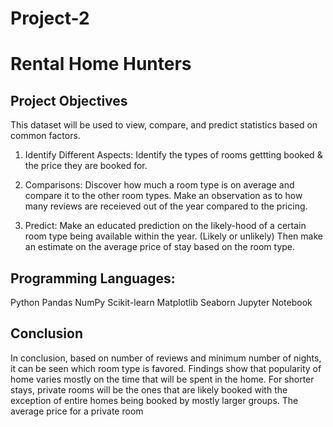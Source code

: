# Project-2
# Rental Home Hunters
  ## Project Objectives
  This dataset will be used to view, compare, and predict statistics based on common factors.
  1. Identify Different Aspects: Identify the types of rooms gettting booked & the price they are        booked for.
    
  2. Comparisons: Discover how much a room type is on average and compare it to the other room           types. Make an observation as to how many reviews are receieved out of the year compared to         the pricing.
     
  3. Predict: Make an educated prediction on the likely-hood of a certain room type being                available within the year. (Likely or unlikely) Then make an estimate on the average price of       stay based on the room type.

  ## Programming Languages: 

  Python
  Pandas 
  NumPy
  Scikit-learn
  Matplotlib
  Seaborn
  Jupyter Notebook

  ## Conclusion 
  In conclusion, based on number of reviews and minimum number of nights, it can be seen which room type is favored. Findings show that popularity of home varies mostly on the time that will be spent in the home. For shorter stays, private rooms will be the ones that are likely booked with the exception of entire homes being booked by mostly larger groups. The average price for a private room 

